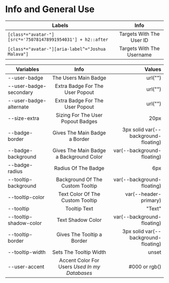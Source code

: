# Info and General Use

| Labels | Info |
| ------------- |:-------------:|
| ``[class*="avatar-"][src*='750781478991954031'] + h2::after`` | Targets With The User ID |
| ``[class*="avatar-"][aria-label^="Joshua Malava"]`` | Targets With The Username |

| Variables | Info | Values |
| ------------- |:-------------:| -----:|
| --user-badge | The Users Main Badge | url("") |
| --user-badge-secondary | Extra Badge For The User Popout | url("") |
| --user-badge-alternate | Extra Badge For The User Popout | url("") |
| --size-extra | Sizing For The User Popout Badges | 20px |
| --badge-border | Gives The Main Badge a Border  | 3px solid var(--background-floating) |
| --badge-background | Gives The Main Badge a Background Color | var(--background-floating) |
| --badge-radius | Radius Of The Badge | 6px |
| --tooltip-background | Background Of The Custom Tooltip | var(--background-floating) |
| --tooltip-color | Text Color Of The Custom Tooltip | var(--header-primary) |
| --tooltip | Tooltip Text | "Text" |
| --tooltip-shadow-color | Text Shadow Color | var(--background-floating) |
| --tooltip-border | Gives The Tooltip a Border | 3px solid var(--background-floating) |
| --tooltip-width | Sets The Tooltip Width | unset |
| --user-accent | Accent Color For Users *Used In my Databases*  | #000 or rgb() |
